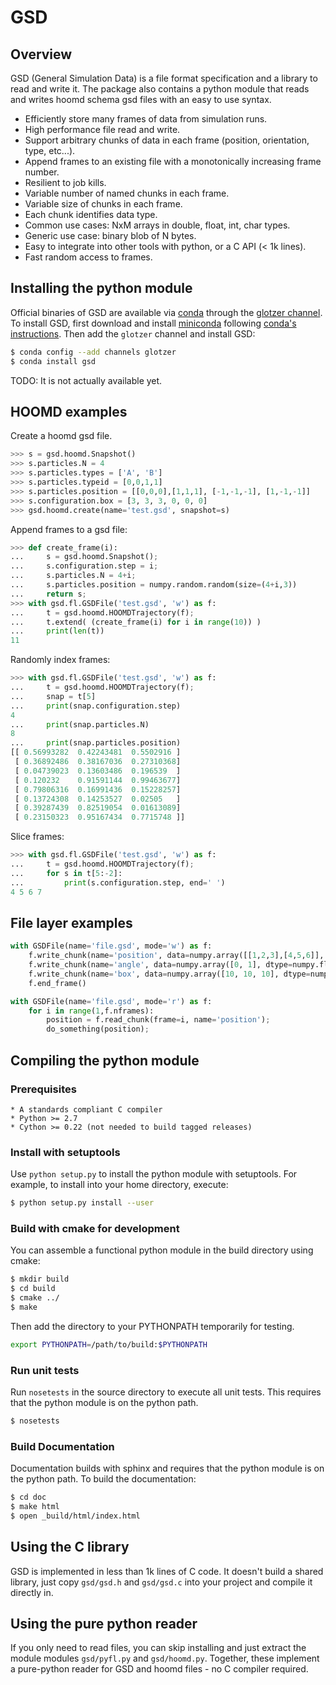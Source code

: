 # GSD

## Overview

GSD (General Simulation Data) is a file format specification and a library to read and write it. The package also
contains a python module that reads and writes hoomd schema gsd files with an easy to use syntax.

* Efficiently store many frames of data from simulation runs.
* High performance file read and write.
* Support arbitrary chunks of data in each frame (position, orientation, type, etc...).
* Append frames to an existing file with a monotonically increasing frame number.
* Resilient to job kills.
* Variable number of named chunks in each frame.
* Variable size of chunks in each frame.
* Each chunk identifies data type.
* Common use cases: NxM arrays in double, float, int, char types.
* Generic use case: binary blob of N bytes.
* Easy to integrate into other tools with python, or a C API (< 1k lines).
* Fast random access to frames.

## Installing the python module

Official binaries of GSD are available via [conda](http://conda.pydata.org/docs/) through
the [glotzer channel](https://anaconda.org/glotzer).
To install GSD, first download and install
[miniconda](http://conda.pydata.org/miniconda.html) following [conda's instructions](http://conda.pydata.org/docs/install/quick.html).
Then add the `glotzer` channel and install GSD:

```bash
$ conda config --add channels glotzer
$ conda install gsd
```

TODO: It is not actually available yet.

## HOOMD examples

Create a hoomd gsd file.
```python
>>> s = gsd.hoomd.Snapshot()
>>> s.particles.N = 4
>>> s.particles.types = ['A', 'B']
>>> s.particles.typeid = [0,0,1,1]
>>> s.particles.position = [[0,0,0],[1,1,1], [-1,-1,-1], [1,-1,-1]]
>>> s.configuration.box = [3, 3, 3, 0, 0, 0]
>>> gsd.hoomd.create(name='test.gsd', snapshot=s)
```

Append frames to a gsd file:
```python
>>> def create_frame(i):
...     s = gsd.hoomd.Snapshot();
...     s.configuration.step = i;
...     s.particles.N = 4+i;
...     s.particles.position = numpy.random.random(size=(4+i,3))
...     return s;
>>> with gsd.fl.GSDFile('test.gsd', 'w') as f:
...     t = gsd.hoomd.HOOMDTrajectory(f);
...     t.extend( (create_frame(i) for i in range(10)) )
...     print(len(t))
11
```

Randomly index frames:
```python
>>> with gsd.fl.GSDFile('test.gsd', 'w') as f:
...     t = gsd.hoomd.HOOMDTrajectory(f);
...     snap = t[5]
...     print(snap.configuration.step)
4
...     print(snap.particles.N)
8
...     print(snap.particles.position)
[[ 0.56993282  0.42243481  0.5502916 ]
 [ 0.36892486  0.38167036  0.27310368]
 [ 0.04739023  0.13603486  0.196539  ]
 [ 0.120232    0.91591144  0.99463677]
 [ 0.79806316  0.16991436  0.15228257]
 [ 0.13724308  0.14253527  0.02505   ]
 [ 0.39287439  0.82519054  0.01613089]
 [ 0.23150323  0.95167434  0.7715748 ]]
```

Slice frames:
```python
>>> with gsd.fl.GSDFile('test.gsd', 'w') as f:
...     t = gsd.hoomd.HOOMDTrajectory(f);
...     for s in t[5:-2]:
...         print(s.configuration.step, end=' ')
4 5 6 7
```

## File layer examples

```python
with GSDFile(name='file.gsd', mode='w') as f:
    f.write_chunk(name='position', data=numpy.array([[1,2,3],[4,5,6]], dtype=numpy.float32));
    f.write_chunk(name='angle', data=numpy.array([0, 1], dtype=numpy.float32));
    f.write_chunk(name='box', data=numpy.array([10, 10, 10], dtype=numpy.float32));
    f.end_frame()
```

```python
with GSDFile(name='file.gsd', mode='r') as f:
    for i in range(1,f.nframes):
        position = f.read_chunk(frame=i, name='position');
        do_something(position);
```

## Compiling the python module

### Prerequisites

    * A standards compliant C compiler
    * Python >= 2.7
    * Cython >= 0.22 (not needed to build tagged releases)

### Install with setuptools

Use ``python setup.py`` to install the python module with setuptools. For example, to install into
your home directory, execute:

```bash
$ python setup.py install --user
```

### Build with cmake for development

You can assemble a functional python module in the build directory using cmake:

```bash
$ mkdir build
$ cd build
$ cmake ../
$ make
```

Then add the directory to your PYTHONPATH temporarily for testing.

```bash
export PYTHONPATH=/path/to/build:$PYTHONPATH
```

### Run unit tests

Run `nosetests` in the source directory to execute all unit tests. This requires that the
python module is on the python path.

```bash
$ nosetests
```

### Build Documentation

Documentation builds with sphinx and requires that the python module is on the python path.
To build the documentation:

```bash
$ cd doc
$ make html
$ open _build/html/index.html
```

## Using the C library

GSD is implemented in less than 1k lines of C code. It doesn't build a shared library, just
copy `gsd/gsd.h` and `gsd/gsd.c` into your project and compile it directly in.

## Using the pure python reader

If you only need to read files, you can skip installing and just extract the module modules `gsd/pyfl.py` and
`gsd/hoomd.py`. Together, these implement a pure-python reader for GSD and hoomd files - no C compiler required.
